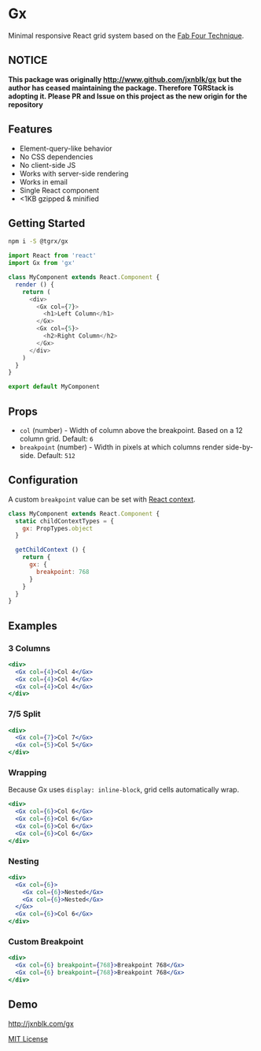 # Gx

<!-- [![Build Status](https://travis-ci.org/jxnblk/gx.svg)](https://travis-ci.org/jxnblk/gx) -->

Minimal responsive React grid system based on the
[Fab Four Technique](https://medium.freecodecamp.com/the-fab-four-technique-to-create-responsive-emails-without-media-queries-baf11fdfa848#.hnwla2u14).

## NOTICE

**This package was originally http://www.github.com/jxnblk/gx but the author has ceased maintaining the package.
Therefore TGRStack is adopting it.
Please PR and Issue on this project as the new origin for the repository**

## Features

- Element-query-like behavior
- No CSS dependencies
- No client-side JS
- Works with server-side rendering
- Works in email
- Single React component
- <1KB gzipped & minified

## Getting Started

```sh
npm i -S @tgrx/gx
```

```js
import React from 'react'
import Gx from 'gx'

class MyComponent extends React.Component {
  render () {
    return (
      <div>
        <Gx col={7}>
          <h1>Left Column</h1>
        </Gx>
        <Gx col={5}>
          <h2>Right Column</h2>
        </Gx>
      </div>
    )
  }
}

export default MyComponent
```

## Props

- `col` (number) - Width of column above the breakpoint. Based on a 12 column grid. Default: `6`
- `breakpoint` (number) - Width in pixels at which columns render side-by-side. Default: `512`

## Configuration

A custom `breakpoint` value can be set with [React context](https://facebook.github.io/react/docs/context.html).

```jsx
class MyComponent extends React.Component {
  static childContextTypes = {
    gx: PropTypes.object
  }

  getChildContext () {
    return {
      gx: {
        breakpoint: 768
      }
    }
  }
}
```

## Examples

### 3 Columns

```jsx
<div>
  <Gx col={4}>Col 4</Gx>
  <Gx col={4}>Col 4</Gx>
  <Gx col={4}>Col 4</Gx>
</div>
```

### 7/5 Split

```jsx
<div>
  <Gx col={7}>Col 7</Gx>
  <Gx col={5}>Col 5</Gx>
</div>
```

### Wrapping

Because Gx uses `display: inline-block`, grid cells automatically wrap.

```jsx
<div>
  <Gx col={6}>Col 6</Gx>
  <Gx col={6}>Col 6</Gx>
  <Gx col={6}>Col 6</Gx>
  <Gx col={6}>Col 6</Gx>
</div>
```

### Nesting

```jsx
<div>
  <Gx col={6}>
    <Gx col={6}>Nested</Gx>
    <Gx col={6}>Nested</Gx>
  </Gx>
  <Gx col={6}>Col 6</Gx>
</div>
```

### Custom Breakpoint

```jsx
<div>
  <Gx col={6} breakpoint={768}>Breakpoint 768</Gx>
  <Gx col={6} breakpoint={768}>Breakpoint 768</Gx>
</div>
```

## Demo

http://jxnblk.com/gx

[MIT License](.github/LICENSE.md)
